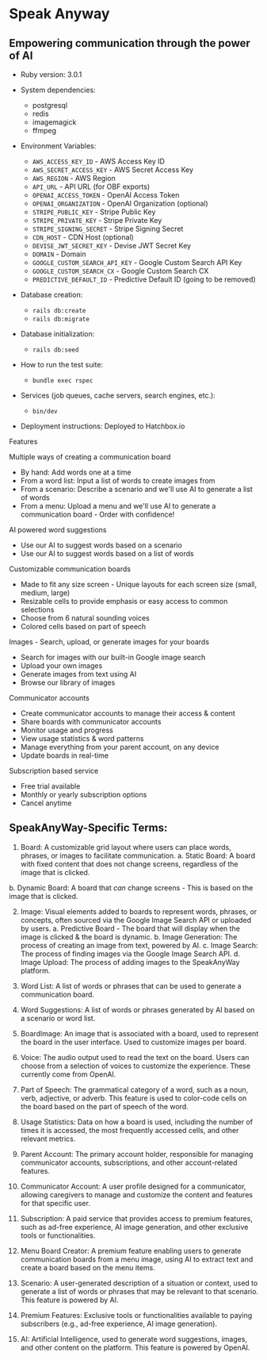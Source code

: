 # Speak Anyway

## Empowering communication through the power of AI

- Ruby version: 3.0.1

- System dependencies:

  - postgresql
  - redis
  - imagemagick
  - ffmpeg

- Environment Variables:

  - `AWS_ACCESS_KEY_ID` - AWS Access Key ID
  - `AWS_SECRET_ACCESS_KEY` - AWS Secret Access Key
  - `AWS_REGION` - AWS Region
  - `API_URL` - API URL (for OBF exports)
  - `OPENAI_ACCESS_TOKEN` - OpenAI Access Token
  - `OPENAI_ORGANIZATION` - OpenAI Organization (optional)
  - `STRIPE_PUBLIC_KEY` - Stripe Public Key
  - `STRIPE_PRIVATE_KEY` - Stripe Private Key
  - `STRIPE_SIGNING_SECRET` - Stripe Signing Secret
  - `CDN_HOST` - CDN Host (optional)
  - `DEVISE_JWT_SECRET_KEY` - Devise JWT Secret Key
  - `DOMAIN` - Domain
  - `GOOGLE_CUSTOM_SEARCH_API_KEY` - Google Custom Search API Key
  - `GOOGLE_CUSTOM_SEARCH_CX` - Google Custom Search CX
  - `PREDICTIVE_DEFAULT_ID` - Predictive Default ID (going to be removed)

- Database creation:

  - `rails db:create`
  - `rails db:migrate`

- Database initialization:

  - `rails db:seed`

- How to run the test suite:

  - `bundle exec rspec`

- Services (job queues, cache servers, search engines, etc.):

  - `bin/dev`

- Deployment instructions:
  Deployed to Hatchbox.io

Features

Multiple ways of creating a communication board

- By hand: Add words one at a time
- From a word list: Input a list of words to create images from
- From a scenario: Describe a scenario and we'll use AI to generate a list of words
- From a menu: Upload a menu and we'll use AI to generate a communication board - Order with confidence!

AI powered word suggestions

- Use our AI to suggest words based on a scenario
- Use our AI to suggest words based on a list of words

Customizable communication boards

- Made to fit any size screen - Unique layouts for each screen size (small, medium, large)
- Resizable cells to provide emphasis or easy access to common selections
- Choose from 6 natural sounding voices
- Colored cells based on part of speech

Images - Search, upload, or generate images for your boards

- Search for images with our built-in Google image search
- Upload your own images
- Generate images from text using AI
- Browse our library of images

Communicator accounts

- Create communicator accounts to manage their access & content
- Share boards with communicator accounts
- Monitor usage and progress
- View usage statistics & word patterns
- Manage everything from your parent account, on any device
- Update boards in real-time

Subscription based service

- Free trial available
- Monthly or yearly subscription options
- Cancel anytime

## SpeakAnyWay-Specific Terms:

1. Board: A customizable grid layout where users can place words, phrases, or images to facilitate communication.
   a. Static Board: A board with fixed content that does not change screens, regardless of the image that is clicked.

b. Dynamic Board: A board that _can_ change screens - This is based on the image that is clicked.

2. Image: Visual elements added to boards to represent words, phrases, or concepts, often sourced via the Google Image Search API or uploaded by users.
   a. Predictive Board - The board that will display when the image is clicked & the board is dynamic.
   b. Image Generation: The process of creating an image from text, powered by AI.
   c. Image Search: The process of finding images via the Google Image Search API.
   d. Image Upload: The process of adding images to the SpeakAnyWay platform.

3. Word List: A list of words or phrases that can be used to generate a communication board.

4. Word Suggestions: A list of words or phrases generated by AI based on a scenario or word list.

5. BoardImage: An image that is associated with a board, used to represent the board in the user interface. Used to customize images per board.

6. Voice: The audio output used to read the text on the board. Users can choose from a selection of voices to customize the experience. These currently come from OpenAI.

7. Part of Speech: The grammatical category of a word, such as a noun, verb, adjective, or adverb. This feature is used to color-code cells on the board based on the part of speech of the word.

8. Usage Statistics: Data on how a board is used, including the number of times it is accessed, the most frequently accessed cells, and other relevant metrics.

9. Parent Account: The primary account holder, responsible for managing communicator accounts, subscriptions, and other account-related features.

10. Communicator Account: A user profile designed for a communicator, allowing caregivers to manage and customize the content and features for that specific user.

11. Subscription: A paid service that provides access to premium features, such as ad-free experience, AI image generation, and other exclusive tools or functionalities.

12. Menu Board Creator: A premium feature enabling users to generate communication boards from a menu image, using AI to extract text and create a board based on the menu items.

13. Scenario: A user-generated description of a situation or context, used to generate a list of words or phrases that may be relevant to that scenario. This feature is powered by AI.

14. Premium Features: Exclusive tools or functionalities available to paying subscribers (e.g., ad-free experience, AI image generation).

15. AI: Artificial Intelligence, used to generate word suggestions, images, and other content on the platform. This feature is powered by OpenAI.
